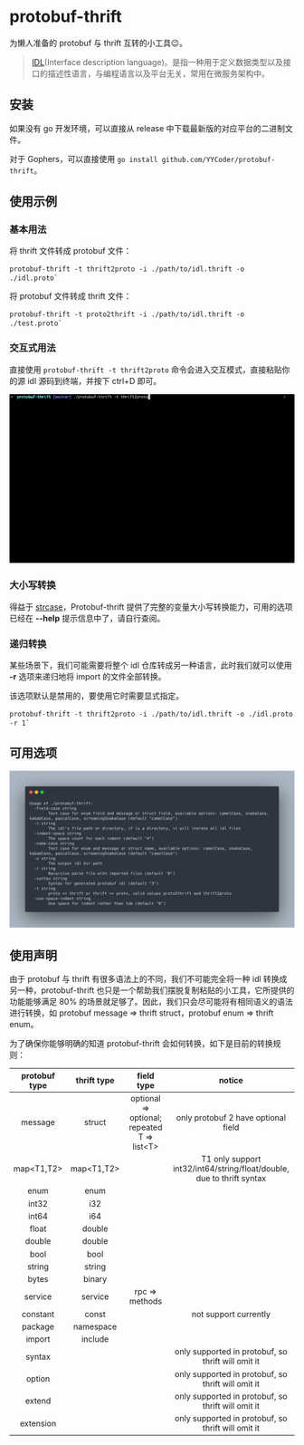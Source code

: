 # protobuf-thrift
为懒人准备的 protobuf 与 thrift 互转的小工具😉。

> [IDL](https://en.wikipedia.org/wiki/IDL)(Interface description language)。是指一种用于定义数据类型以及接口的描述性语言，与编程语言以及平台无关，常用在微服务架构中。

## 安装
如果没有 go 开发环境，可以直接从 release 中下载最新版的对应平台的二进制文件。

对于 Gophers，可以直接使用 `go install github.com/YYCoder/protobuf-thrift`。

## 使用示例

### 基本用法
将 thrift 文件转成 protobuf 文件：

```
protobuf-thrift -t thrift2proto -i ./path/to/idl.thrift -o ./idl.proto`
```

将 protobuf 文件转成 thrift 文件：

```
protobuf-thrift -t proto2thrift -i ./path/to/idl.thrift -o ./test.proto`
```

### 交互式用法
直接使用 `protobuf-thrift -t thrift2proto` 命令会进入交互模式，直接粘贴你的源 idl 源码到终端，并按下 ctrl+D 即可。

![interactive.gif](./2021-08-09%2021_54_20.gif)

### 大小写转换
得益于 [strcase](https://github.com/iancoleman/strcase)，Protobuf-thrift 提供了完整的变量大小写转换能力，可用的选项已经在 **--help** 提示信息中了，请自行查阅。

### 递归转换
某些场景下，我们可能需要将整个 idl 仓库转成另一种语言，此时我们就可以使用 **-r** 选项来递归地将 import 的文件全部转换。

该选项默认是禁用的，要使用它时需要显式指定。


```
protobuf-thrift -t thrift2proto -i ./path/to/idl.thrift -o ./idl.proto -r 1`
```


## 可用选项

![](./usage.jpeg)

## 使用声明
由于 protobuf 与 thrift 有很多语法上的不同，我们不可能完全将一种 idl 转换成另一种，protobuf-thrift 也只是一个帮助我们摆脱复制粘贴的小工具，它所提供的功能能够满足 80% 的场景就足够了。因此，我们只会尽可能将有相同语义的语法进行转换，如 protobuf message => thrift struct，protobuf enum => thrift enum。

为了确保你能够明确的知道 protobuf-thrift 会如何转换，如下是目前的转换规则：

|protobuf type|thrift type|field type|notice|
|:--:|:--:|:--:|:--:|
|message|struct|optional => optional; repeated T => list\<T\>|only protobuf 2 have optional field|
|map<T1,T2>|map<T1,T2>||T1 only support int32/int64/string/float/double, due to thrift syntax|
|enum|enum|||
|int32|i32|||
|int64|i64|||
|float|double|||
|double|double|||
|bool|bool|||
|string|string|||
|bytes|binary|||
|service|service|rpc => methods||
|constant|const||not support currently|
|package|namespace|||
|import|include|||
|syntax|||only supported in protobuf, so thrift will omit it|
|option|||only supported in protobuf, so thrift will omit it|
|extend|||only supported in protobuf, so thrift will omit it|
|extension|||only supported in protobuf, so thrift will omit it|



